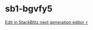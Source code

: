 # sb1-bgvfy5

[Edit in StackBlitz next generation editor ⚡️](https://stackblitz.com/~/github.com/DD505818/sb1-bgvfy5)